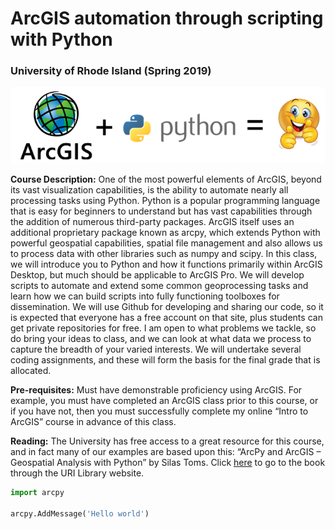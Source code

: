 # ArcGIS automation through scripting with Python
### University of Rhode Island (Spring 2019)

![Alt text](/images/banner.png?raw=true "Optional Title")

**Course Description:** One of the most powerful elements of ArcGIS, beyond its vast visualization capabilities, is the ability to automate nearly all processing tasks using Python. Python is a popular programming language that is easy for beginners to understand but has vast capabilities through the addition of numerous third-party packages. ArcGIS itself uses an additional proprietary package known as arcpy, which extends Python with powerful geospatial capabilities, spatial file management and also allows us to process data with other libraries such as numpy and scipy. In this class, we will introduce you to Python and how it functions primarily within ArcGIS Desktop, but much should be applicable to ArcGIS Pro. We will develop scripts to automate and extend some common geoprocessing tasks and learn how we can build scripts into fully functioning toolboxes for dissemination. We will use Github for developing and sharing our code, so it is expected that everyone has a free account on that site, plus students can get private repositories for free. I am open to what problems we tackle, so do bring your ideas to class, and we can look at what data we process to capture the breadth of your varied interests. We will undertake several coding assignments, and these will form the basis for the final grade that is allocated.

**Pre-requisites:** Must have demonstrable proficiency using ArcGIS. For example, you must have completed an ArcGIS class prior to this course, or if you have not, then you must successfully complete my online “Intro to ArcGIS” course in advance of this class.

**Reading:** The University has free access to a great resource for this course, and in fact many of our examples are based upon this: “ArcPy and ArcGIS – Geospatial Analysis with Python” by Silas Toms. Click [here](https://uri-primo.hosted.exlibrisgroup.com/primo-explore/fulldisplay?docid=01URI_ALMA51174200860002396&context=L&vid=01URI&lang=en_US&search_scope=Books_More&adaptor=Local%20Search%20Engine&tab=default_tab&query=any,contains,ArcPy%20and%20ArcGIS%20–%20Geospatial%20Analysis%20with%20Python&sortby=rank&offset=0) to go to the book through the URI Library website.

```python
import arcpy

arcpy.AddMessage('Hello world')
```
